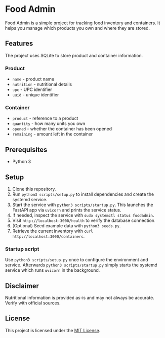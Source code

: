 # Food Admin

Food Admin is a simple project for tracking food inventory and containers.
It helps you manage which products you own and where they are stored.

## Features

The project uses SQLite to store product and container information.

### Product
- `name` - product name
- `nutrition` - nutritional details
- `upc` - UPC identifier
- `uuid` - unique identifier

### Container
- `product` - reference to a product
- `quantity` - how many units you own
- `opened` - whether the container has been opened
- `remaining` - amount left in the container

## Prerequisites

- Python 3

## Setup

1. Clone this repository.
2. Run `python3 scripts/setup.py` to install dependencies and create the
   systemd service.
3. Start the service with `python3 scripts/startup.py`. This launches the
   FastAPI app via `uvicorn` and prints the service status.
4. If needed, inspect the service with `sudo systemctl status foodadmin`.
5. Visit `http://localhost:3000/health` to verify the database connection.
6. (Optional) Seed example data with `python3 seeds.py`.
7. Retrieve the current inventory with `curl http://localhost:3000/containers`.

### Startup script

Use `python3 scripts/setup.py` once to configure the environment and service.
Afterwards `python3 scripts/startup.py` simply starts the systemd service
which runs `uvicorn` in the background.


## Disclaimer

Nutritional information is provided as-is and may not always be accurate. Verify
with official sources.

## License

This project is licensed under the [MIT License](LICENSE).
